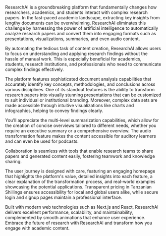 ResearchAI is a groundbreaking platform that fundamentally changes how researchers, academics, and students interact with complex research papers. In the fast-paced academic landscape, extracting key insights from lengthy documents can be overwhelming. ResearchAI eliminates this challenge by harnessing the power of artificial intelligence to automatically analyze research papers and convert them into engaging formats such as presentations, visualizations, summaries, and even audio content. 

By automating the tedious task of content creation, ResearchAI allows users to focus on understanding and applying research findings without the hassle of manual work. This is especially beneficial for academics, students, research institutions, and professionals who need to communicate complex findings effectively.

The platform features sophisticated document analysis capabilities that accurately identify key concepts, methodologies, and conclusions across various disciplines. One of its standout features is the ability to transform research papers into visually stunning presentations that can be customized to suit individual or institutional branding. Moreover, complex data sets are made accessible through intuitive visualizations like charts and infographics, helping to convey findings clearly.

You'll appreciate the multi-level summarization capabilities, which allow for the creation of concise overviews tailored to different needs, whether you require an executive summary or a comprehensive overview. The audio transformation feature makes the content accessible for auditory learners and can even be used for podcasts.

Collaboration is seamless with tools that enable research teams to share papers and generated content easily, fostering teamwork and knowledge sharing. 

The user journey is designed with care, featuring an engaging homepage that highlights the platform's value, detailed insights into each feature, a clear explanation of the transformation process, and real-world examples showcasing the potential applications. Transparent pricing in Tanzanian Shillings ensures accessibility for local and global users alike, while secure login and signup pages maintain a professional interface.

Built with modern web technologies such as Next.js and React, ResearchAI delivers excellent performance, scalability, and maintainability, complemented by smooth animations that enhance user experience. Embrace the future of research with ResearchAI and transform how you engage with academic content.

